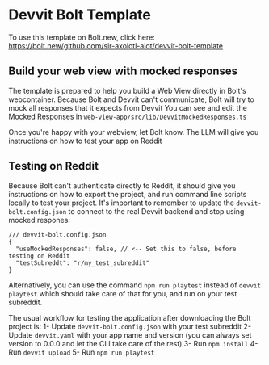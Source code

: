# Devvit Bolt Template

To use this template on Bolt.new, click here: https://bolt.new/github.com/sir-axolotl-alot/devvit-bolt-template

## Build your web view with mocked responses
The template is prepared to help you build a Web View directly in Bolt's webcontainer.
Because Bolt and Devvit can't communicate, Bolt will try to mock all responses that it expects from Devvit
You can see and edit the Mocked Responses in `web-view-app/src/lib/DevvitMockedResponses.ts`

Once you're happy with your webview, let Bolt know. The LLM will give you instructions on how to test your app on Reddit

## Testing on Reddit
Because Bolt can't authenticate directly to Reddit, it should give you instructions on how to export the project, and run command line scripts locally to test your project.
It's important to remember to update the `devvit-bolt.config.json` to connect to the real Devvit backend and stop using mocked respones:
```
/// devvit-bolt.config.json
{
  "useMockedResponses": false, // <-- Set this to false, before testing on Reddit
  "testSubreddt": "r/my_test_subreddit"
}
```

Alternatively, you can use the command `npm run playtest` instead of `devvit playtest` which should take care of that for you, and run on your test subreddit.

The usual workflow for testing the application after downloading the Bolt project is:
1- Update `devvit-bolt.config.json` with your test subreddit
2- Update `devvit.yaml` with your app name and version (you can always set version to 0.0.0 and let the CLI take care of the rest)
3- Run `npm install`
4- Run `devvit upload`
5- Run `npm run playtest`
